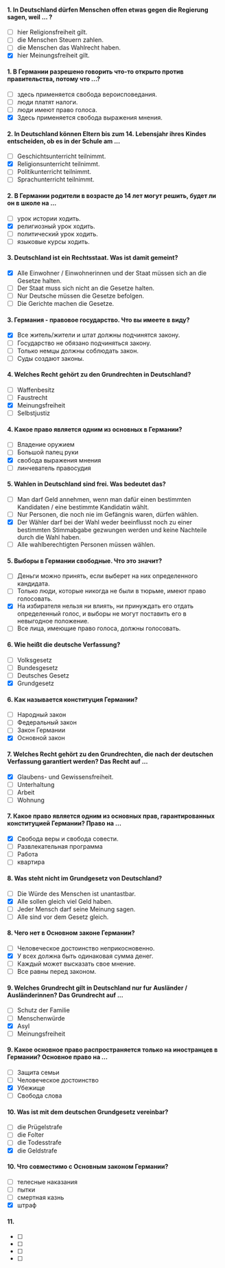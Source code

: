 #### 1. In Deutschland dürfen Menschen offen etwas gegen die Regierung sagen, weil ... ?
- [ ] hier Religionsfreiheit gilt.
- [ ] die Menschen Steuern zahlen.
- [ ] die Menschen das Wahlrecht haben.
- [x] hier Meinungsfreiheit gilt.

#### 1. В Германии разрешено говорить что-то открыто против правительства, потому что ...?
- [ ] здесь применяется свобода вероисповедания.
- [ ] люди платят налоги.
- [ ] люди имеют право голоса.
- [x] Здесь применяется свобода выражения мнения.

#### 2. In Deutschland können Eltern bis zum 14. Lebensjahr ihres Kindes entscheiden, ob es in der Schule am ...
- [ ] Geschichtsunterricht teilnimmt.
- [x] Religionsunterricht teilnimmt.
- [ ] Politikunterricht teilnimmt.
- [ ] Sprachunterricht teilnimmt.

#### 2. В Германии родители в возрасте до 14 лет могут решить, будет ли он в школе на ...
- [ ] урок истории ходить.
- [x] религиозный урок ходить.
- [ ] политический урок ходить.
- [ ] языковые курсы ходить.

#### 3. Deutschland ist ein Rechtsstaat. Was ist damit gemeint?
- [x] Alle Einwohner / Einwohnerinnen und der Staat müssen sich an die Gesetze halten.
- [ ] Der Staat muss sich nicht an die Gesetze halten.
- [ ] Nur Deutsche müssen die Gesetze befolgen.
- [ ] Die Gerichte machen die Gesetze.

#### 3. Германия - правовое государство. Что вы имеете в виду?
- [x] Все житель/жители и штат должны подчинятся закону.
- [ ] Государство не обязано подчиняться закону.
- [ ] Только немцы должны соблюдать закон.
- [ ] Суды создают законы.

#### 4. Welches Recht gehört zu den Grundrechten in Deutschland?
- [ ] Waffenbesitz
- [ ] Faustrecht
- [x] Meinungsfreiheit
- [ ] Selbstjustiz
	
#### 4. Какое право является одним из основных в Германии?
- [ ] Владение оружием
- [ ] Большой палец руки
- [x] свобода выражения мнения
- [ ] линчеватель правосудия	
	
#### 5. Wahlen in Deutschland sind frei. Was bedeutet das?
- [ ] Man darf Geld annehmen, wenn man dafür einen bestimmten Kandidaten / eine bestimmte Kandidatin wählt.
- [ ] Nur Personen, die noch nie im Gefängnis waren, dürfen wählen.
- [x] Der Wähler darf bei der Wahl weder beeinflusst noch zu einer bestimmten Stimmabgabe gezwungen werden und keine Nachteile durch die Wahl haben.
- [ ] Alle wahlberechtigten Personen müssen wählen.

#### 5. Выборы в Германии свободные. Что это значит?
- [ ] Деньги можно принять, если выберет на них определенного кандидата.
- [ ] Только люди, которые никогда не были в тюрьме, имеют право голосовать.
- [x] На избирателя нельзя ни влиять, ни принуждать его отдать определенный голос, и выборы не могут поставить его в невыгодное положение.
- [ ] Все лица, имеющие право голоса, должны голосовать.

#### 6. Wie heißt die deutsche Verfassung?
- [ ] Volksgesetz
- [ ] Bundesgesetz
- [ ] Deutsches Gesetz
- [x] Grundgesetz

#### 6. Как называется конституция Германии?
- [ ] Народный закон
- [ ] Федеральный закон
- [ ] Закон Германии
- [x] Основной закон
	
#### 7. Welches Recht gehört zu den Grundrechten, die nach der deutschen Verfassung garantiert werden? Das Recht auf ...
- [x] Glaubens- und Gewissensfreiheit.
- [ ] Unterhaltung
- [ ] Arbeit
- [ ] Wohnung

#### 7. Какое право является одним из основных прав, гарантированных конституцией Германии? Право на ...
- [x] Свобода веры и свобода совести.
- [ ] Развлекательная программа
- [ ] Работа
- [ ] квартира

#### 8. Was steht nicht im Grundgesetz von Deutschland?
- [ ] Die Würde des Menschen ist unantastbar.
- [x] Alle sollen gleich viel Geld haben.
- [ ] Jeder Mensch darf seine Meinung sagen.
- [ ] Alle sind vor dem Gesetz gleich.

#### 8. Чего нет в Основном законе Германии?
- [ ] Человеческое достоинство неприкосновенно.
- [x] У всех должна быть одинаковая сумма денег.
- [ ] Каждый может высказать свое мнение.
- [ ] Все равны перед законом.

#### 9. Welches Grundrecht gilt in Deutschland nur fur Ausländer / Ausländerinnen? Das Grundrecht auf ...
- [ ] Schutz der Familie
- [ ] Menschenwürde	
- [x] Asyl
- [ ] Meinungsfreiheit	

#### 9. Какое основное право распространяется только на иностранцев в Германии? Основное право на ...
- [ ] Защита семьи
- [ ] Человеческое достоинство
- [x] Убежище
- [ ] Свобода слова
 
 #### 10. Was ist mit dem deutschen Grundgesetz vereinbar?
- [ ] die Prügelstrafe
- [ ] die Folter
- [ ] die Todesstrafe
- [x] die Geldstrafe

#### 10. Что совместимо с Основным законом Германии?
- [ ] телесные наказания
- [ ] пытки
- [ ] смертная казнь
- [x] штраф
 	
 #### 11. 
- [ ] 
- [ ] 
- [ ] 
- [ ] 
